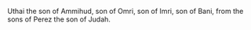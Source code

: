 Uthai the son of Ammihud, son of Omri, son of Imri, son of Bani, from the sons of Perez the son of Judah.
